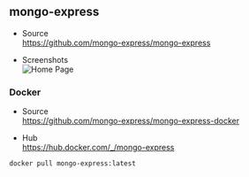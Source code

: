 
## mongo-express

- Source  
  https://github.com/mongo-express/mongo-express

- Screenshots  
![Home Page](https://camo.githubusercontent.com/bf9f84dbe8904f11cf1feee1257c384fc370f74b91aec78a27109466938c5676/687474703a2f2f692e696d6775722e636f6d2f58695968626c412e706e67) 



### Docker

- Source  
  https://github.com/mongo-express/mongo-express-docker

- Hub  
  https://hub.docker.com/_/mongo-express
```shell
docker pull mongo-express:latest
```


